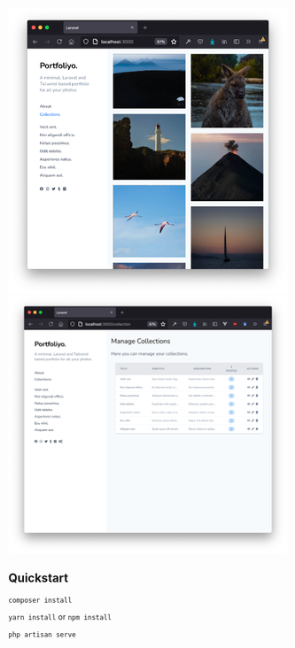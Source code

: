 <img src='screenshot.png'>

<img src='screenshot2.png'>

## Quickstart

`composer install`

`yarn install` or `npm install`

`php artisan serve`

